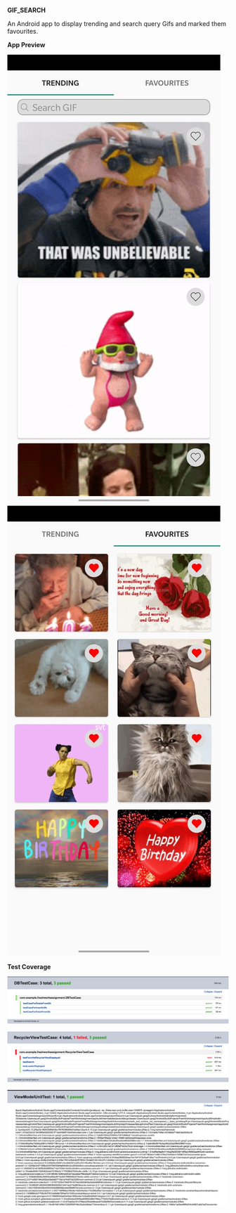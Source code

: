 **GIF_SEARCH**

An Android app to display trending and search query Gifs and marked them favourites.

**App Preview**

![Trending](docs/Trending.jpeg) ![Favourites](docs/favourites.jpeg)

**Test Coverage**

![DB Test Case](docs/DBTestCase.jpeg)

![UI Test Case](docs/UITestCase.jpeg)

![ViewModel UnitTest Case](docs/ViewModelUnitTest.jpeg)
